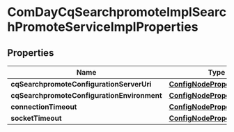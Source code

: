 

# ComDayCqSearchpromoteImplSearchPromoteServiceImplProperties

## Properties

Name | Type | Description | Notes
------------ | ------------- | ------------- | -------------
**cqSearchpromoteConfigurationServerUri** | [**ConfigNodePropertyString**](ConfigNodePropertyString.md) |  |  [optional]
**cqSearchpromoteConfigurationEnvironment** | [**ConfigNodePropertyString**](ConfigNodePropertyString.md) |  |  [optional]
**connectionTimeout** | [**ConfigNodePropertyInteger**](ConfigNodePropertyInteger.md) |  |  [optional]
**socketTimeout** | [**ConfigNodePropertyInteger**](ConfigNodePropertyInteger.md) |  |  [optional]



